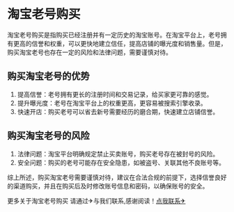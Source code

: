 # 淘宝老号购买

淘宝老号购买是指购买已经注册并有一定历史的淘宝账号。在淘宝平台上，老号拥有更高的信誉和权重，可以更快地建立信任，提高店铺的曝光度和销售量。但是，购买淘宝老号也存在一定的风险和法律问题，需要谨慎对待。

## 购买淘宝老号的优势

1. 提高信誉：老号拥有更长的注册时间和交易记录，给买家更可靠的感觉。
2. 提升曝光度：老号在淘宝平台上的权重更高，更容易被搜索引擎收录。
3. 快速开店：购买老号可以省去新号需要经历的磨合期，快速建立店铺信誉。

## 购买淘宝老号的风险

1. 法律问题：淘宝平台明确规定禁止买卖账号，购买老号存在被封号的风险。
2. 安全问题：购买的老号可能存在安全隐患，如被盗号、关联其他不良账号等。

综上所述，购买淘宝老号需要谨慎对待，建议在合法合规的前提下，选择信誉良好的渠道购买，并且在购买后及时修改账号信息和密码，以确保账号的安全。

更多关于淘宝老号购买 请通过✈与我们联系,感谢阅读！[点我联系✈](https://u.G208.com)